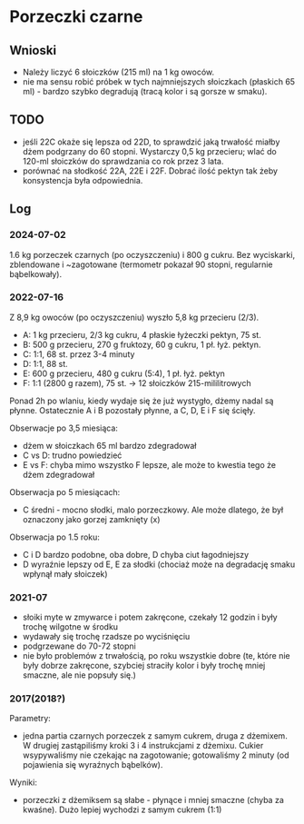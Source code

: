 Porzeczki czarne
================


Wnioski
-------

- Należy liczyć 6 słoiczków (215 ml) na 1 kg owoców.
- nie ma sensu robić próbek w tych najmniejszych słoiczkach (płaskich 65 ml) -
  bardzo szybko degradują (tracą kolor i są gorsze w smaku).



TODO
----

- jeśli 22C okaże się lepsza od 22D, to sprawdzić jaką trwałość miałby dżem
  podgrzany do 60 stopni. Wystarczy 0,5 kg przecieru; wlać do 120-ml słoiczków
  do sprawdzania co rok przez 3 lata.
- porównać na słodkość 22A, 22E i 22F. Dobrać ilość pektyn tak żeby
  konsystencja była odpowiednia.


Log
---

### 2024-07-02

1.6 kg porzeczek czarnych (po oczyszczeniu) i 800 g cukru. Bez wyciskarki,
zblendowane i ~zagotowane (termometr pokazał 90 stopni, regularnie bąbelkowały).

### 2022-07-16

Z 8,9 kg owoców (po oczyszczeniu) wyszło 5,8 kg przecieru (2/3).

- A: 1 kg przecieru, 2/3 kg cukru, 4 płaskie łyżeczki pektyn, 75 st.
- B: 500 g przecieru, 270 g fruktozy, 60 g cukru, 1 pł. łyż. pektyn.
- C: 1:1, 68 st. przez 3-4 minuty
- D: 1:1, 88 st.
- E: 600 g przecieru, 480 g cukru (5:4), 1 pł. łyż. pektyn
- F: 1:1 (2800 g razem), 75 st. -> 12 słoiczków 215-mililitrowych

Ponad 2h po wlaniu, kiedy wydaje się że już wystygło, dżemy nadal są płynne.
Ostatecznie A i B pozostały płynne, a C, D, E i F się ścięły.

Obserwacje po 3,5 miesiąca:
- dżem w słoiczkach 65 ml bardzo zdegradował
- C vs D: trudno powiedzieć
- E vs F: chyba mimo wszystko F lepsze, ale może to kwestia tego że dżem
  zdegradował

Obserwacja po 5 miesiącach:
- C średni - mocno słodki, malo porzeczkowy. Ale może dlatego, że był oznaczony
  jako gorzej zamknięty (x)

Obserwacja po 1.5 roku:
- C i D bardzo podobne, oba dobre, D chyba ciut łagodniejszy
- D wyraźnie lepszy od E, E za słodki (chociaż może na degradację smaku wpłynął mały słoiczek)

### 2021-07

- słoiki myte w zmywarce i potem zakręcone, czekały 12 godzin i były trochę
  wilgotne w środku
- wydawały się trochę rzadsze po wyciśnięciu
- podgrzewane do 70-72 stopni
- nie było problemów z trwałością, po roku wszystkie dobre (te, które nie były dobrze zakręcone, szybciej straciły kolor i były trochę mniej smaczne, ale nie popsuły się.)

### 2017(2018?)

Parametry:

- jedna partia czarnych porzeczek z samym cukrem, druga z dżemixem. W drugiej
  zastąpiliśmy kroki 3 i 4 instrukcjami z dżemixu. Cukier wsypywaliśmy nie
  czekając na zagotowanie; gotowaliśmy 2 minuty (od pojawienia się wyraźnych
  bąbelków).

Wyniki:

- porzeczki z dżemiksem są słabe - płynące i mniej smaczne (chyba za kwaśne).
  Dużo lepiej wychodzi z samym cukrem (1:1)
